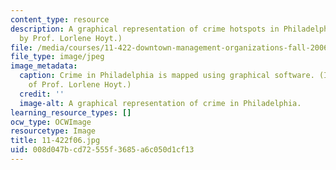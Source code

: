 ```yaml
---
content_type: resource
description: A graphical representation of crime hotspots in Philadelphia. (Image
  by Prof. Lorlene Hoyt.)
file: /media/courses/11-422-downtown-management-organizations-fall-2006/008d047bcd72555f3685a6c050d1cf13_11-422f06.jpg
file_type: image/jpeg
image_metadata:
  caption: Crime in Philadelphia is mapped using graphical software. (Image courtesy
    of Prof. Lorlene Hoyt.)
  credit: ''
  image-alt: A graphical representation of crime in Philadelphia.
learning_resource_types: []
ocw_type: OCWImage
resourcetype: Image
title: 11-422f06.jpg
uid: 008d047b-cd72-555f-3685-a6c050d1cf13
---
```

